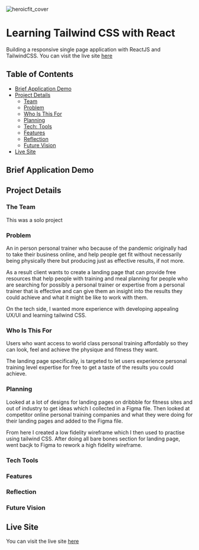 ![heroicfit_cover](https://user-images.githubusercontent.com/91844917/169297139-0243b54b-29fb-4639-afde-f99673a95fbb.png)


# Learning Tailwind CSS with React

Building a responsive single page application with ReactJS and TailwindCSS. You can visit the live site [here](https://heroicfit.netlify.app/)

## Table of Contents

- [Brief Application Demo](#brief-application-demo)
- [Project Details](#project-details)<br>
    - [Team](#the-team)<br>
    - [Problem](#problem)<br>
    - [Who Is This For](#who-is-this-for)
    - [Planning](#planning)
    - [Tech: Tools](#tech-tools)
    - [Features](#features)
    - [Reflection](#reflection)
    - [Future Vision](#future-vision)
- [Live Site](#live-site)

## Brief Application Demo

## Project Details

### The Team
This was a solo project

### Problem
An in person personal trainer who because of the pandemic originally had to take their business online, and help people get fit without necessarily being physically there but producing just as effective results, if not more. 

As a result client wants to create a landing page that can provide free resources that help people with training and meal planning for people who are searching for possibly a personal trainer or expertise from a personal trainer that is effective and can give them an insight into the results they could achieve and what it might be like to work with them.

On the tech side, I wanted more experience with developing appealing UX/UI and learning tailwind CSS.

### Who Is This For
Users who want access to world class personal training affordably so they can look, feel and achieve the physique and fitness they want.

The landing page specifically, is targeted to let users experience personal training level expertise for free to get a taste of the results you could achieve.

### Planning
Looked at a lot of designs for landing pages on dribbble for fitness sites and out of industry to get ideas which I collected in a Figma file. Then looked at competitor online personal training companies and what they were doing for their landing pages and added to the Figma file. 

From here I created a low fidelity wireframe which I then used to practise using tailwind CSS. After doing all bare bones section for landing page, went bacjk to Figma to rework a high fidelity wireframe.

### Tech Tools


### Features

### Reflection

### Future Vision

## Live Site
You can visit the live site [here](https://heroicfit.netlify.app/)

